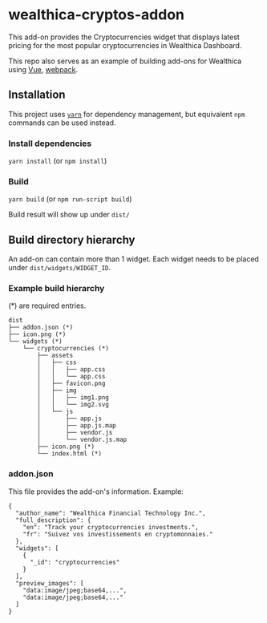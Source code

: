 # wealthica-cryptos-addon

This add-on provides the Cryptocurrencies widget that displays latest pricing for the most popular cryptocurrencies in Wealthica Dashboard.

This repo also serves as an example of building add-ons for Wealthica using [Vue](https://vuejs.org), [webpack](https://webpack.js.org/).

## Installation ##

This project uses [`yarn`](https://yarnpkg.com/en/docs/install) for dependency management, but equivalent `npm` commands can be used instead.

### Install dependencies

`yarn install` (or `npm install`)

### Build

`yarn build` (or `npm run-script build`)

Build result will show up under `dist/`

## Build directory hierarchy

An add-on can contain more than 1 widget. Each widget needs to be placed under `dist/widgets/WIDGET_ID`.


### Example build hierarchy

(\*) are required entries.

    dist
    ├── addon.json (*)
    ├── icon.png (*)
    └── widgets (*)
        └── cryptocurrencies (*)
            ├── assets
            │   ├── css
            │   │   ├── app.css
            │   │   └── app.css
            │   ├── favicon.png
            │   ├── img
            │   │   ├── img1.png
            │   │   └── img2.svg
            │   └── js
            │       ├── app.js
            │       ├── app.js.map
            │       ├── vendor.js
            │       └── vendor.js.map
            ├── icon.png (*)
            └── index.html (*)

### addon.json

This file provides the add-on's information. Example:

    {
      "author_name": "Wealthica Financial Technology Inc.",
      "full_description": {
        "en": "Track your cryptocurrencies investments.",
        "fr": "Suivez vos investissements en cryptomonnaies."
      },
      "widgets": [
        {
          "_id": "cryptocurrencies"
        }
      ],
      "preview_images": [
        "data:image/jpeg;base64,...",
        "data:image/jpeg;base64,..."
      ]
    }
